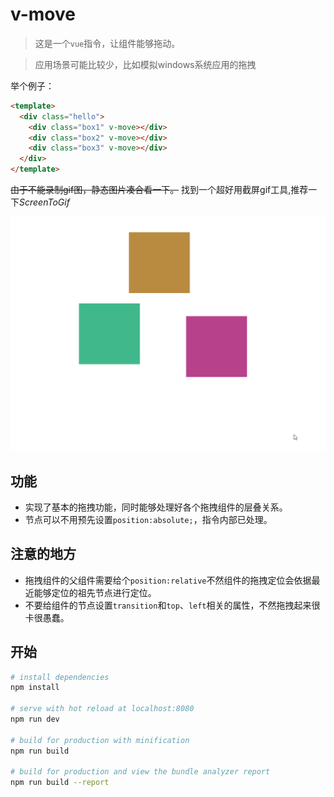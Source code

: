 # v-move

> 这是一个`vue`指令，让组件能够拖动。

> 应用场景可能比较少，比如模拟windows系统应用的拖拽

举个例子：

```html
<template>
  <div class="hello">
    <div class="box1" v-move></div>
    <div class="box2" v-move></div>
    <div class="box3" v-move></div>
  </div>
</template>
```

~~由于不能录制gif图，静态图片凑合看一下。~~ 找到一个超好用截屏gif工具,推荐一下*ScreenToGif*

![](static/move.gif)

## 功能

* 实现了基本的拖拽功能，同时能够处理好各个拖拽组件的层叠关系。
* 节点可以不用预先设置`position:absolute;`，指令内部已处理。

## 注意的地方

* 拖拽组件的父组件需要给个`position:relative`不然组件的拖拽定位会依据最近能够定位的祖先节点进行定位。
* 不要给组件的节点设置`transition`和`top`、`left`相关的属性，不然拖拽起来很卡很愚蠢。

## 开始

``` bash
# install dependencies
npm install

# serve with hot reload at localhost:8080
npm run dev

# build for production with minification
npm run build

# build for production and view the bundle analyzer report
npm run build --report

```
